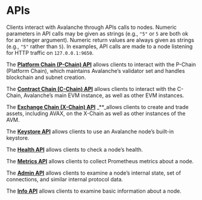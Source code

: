 # APIs

Clients interact with Avalanche through APIs calls to nodes. Numeric parameters in API calls may be given as strings \(e.g., `"5"` or `5` are both ok for an integer argument\). Numeric return values are always given as strings \(e.g., `"5"` rather than `5`\). In examples, API calls are made to a node listening for HTTP traffic on `127.0.0.1:9650`.

The [**Platform Chain \(P-Chain\) API**](platform-chain-p-chain-api.md) allows clients to interact with the P-Chain \(Platform Chain\), which maintains Avalanche’s validator set and handles blockchain and subnet creation.

The [**Contract Chain \(C-Chain\) API**](contract-chain-c-chain-api.md) allows clients to interact with the C-Chain, Avalanche’s main EVM instance, as well as other EVM instances.

The [**Exchange Chain \(X-Chain\) API**](exchange-chain-x-chain-api.md) _\*\*_allows clients to create and trade assets, including AVAX, on the X-Chain as well as other instances of the AVM.

The [**Keystore API**](keystore-api.md) allows clients to use an Avalanche node’s built-in keystore.

The [**Health API**](health-api.md) allows clients to check a node’s health.

The [**Metrics API**](metrics-api.md) allows clients to collect Prometheus metrics about a node.

The [**Admin API**](admin-api.md) allows clients to examine a node’s internal state, set of connections, and similar internal protocol data.

The [**Info API**](info-api.md) allows clients to examine basic information about a node.

